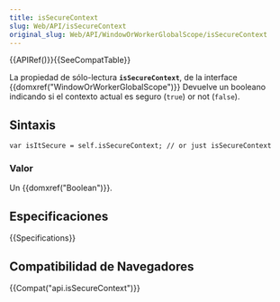 ```yaml
---
title: isSecureContext
slug: Web/API/isSecureContext
original_slug: Web/API/WindowOrWorkerGlobalScope/isSecureContext
---
```


{{APIRef()}}{{SeeCompatTable}}

La propiedad de sólo-lectura **`isSecureContext`**, de la interface {{domxref("WindowOrWorkerGlobalScope")}} Devuelve un booleano indicando si el contexto actual es seguro (`true`) or not (`false`).

## Sintaxis

```
var isItSecure = self.isSecureContext; // or just isSecureContext
```

### Valor

Un {{domxref("Boolean")}}.

## Especificaciones

{{Specifications}}

## Compatibilidad de Navegadores

{{Compat("api.isSecureContext")}}
